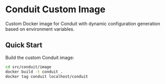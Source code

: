 # Conduit Custom Image

Custom Docker image for Conduit with dynamic configuration generation based on environment variables.

## Quick Start

Build the custom Conduit image:

```bash
cd src/conduit/image
docker build -t conduit .
docker tag conduit localhost/conduit
```
